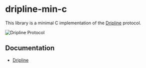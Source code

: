 # dripline-min-c

This library is a minimal C implementation of the [Dripline](http://driplineorg.github.io) protocol. 

![Dripline Protocol](https://img.shields.io/endpoint?color=blue&url=https%3A%2F%2Fraw.githubusercontent.com%2Fdriplineorg%2Fdripline-cpp%2Fmain%2Fdripline_shield.json)

## Documentation

* [Dripline](http://driplineorg.github.io)
